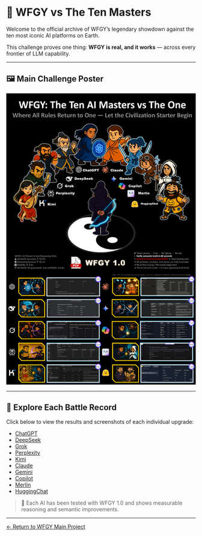 # 🥋 WFGY vs The Ten Masters

Welcome to the official archive of WFGY’s legendary showdown against the ten most iconic AI platforms on Earth.

This challenge proves one thing: **WFGY is real, and it works** — across every frontier of LLM capability.

---

## 🖼 Main Challenge Poster

![WFGY vs Ten Masters](WFGY_vs_TenMasters.png)

---

## 📂 Explore Each Battle Record

Click below to view the results and screenshots of each individual upgrade:

- [ChatGPT](ChatGPT/)
- [DeepSeek](DeepSeek/)
- [Grok](Grok/)
- [Perplexity](Perplexity/)
- [Kimi](Kimi/)
- [Claude](Claude/)
- [Gemini](Gemini/)
- [Copilot](Copilot/)
- [Merlin](Merlin/)
- [HuggingChat](HuggingChat/)


> 🧠 Each AI has been tested with WFGY 1.0 and shows measurable reasoning and semantic improvements.

---

[← Return to WFGY Main Project](../../README.md)

